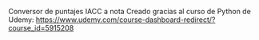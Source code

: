 Conversor de puntajes IACC a nota
Creado gracias al curso de Python de Udemy: https://www.udemy.com/course-dashboard-redirect/?course_id=5915208
